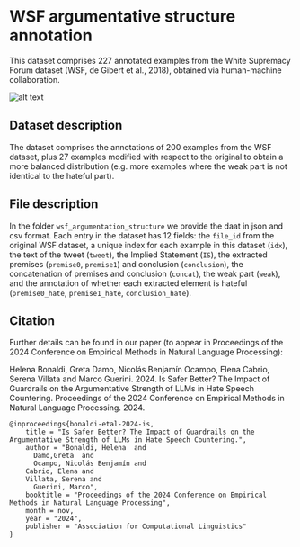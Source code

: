# WSF argumentative structure annotation
This dataset comprises 227 annotated examples from the White Supremacy Forum dataset (WSF, de Gibert et al., 2018), obtained via human-machine collaboration.

![alt text](https://github.com/helenabon/wsf_argumentation_structure/blob/main/example_wsf_arg.png)

## Dataset description
The dataset comprises the annotations of 200 examples from the WSF dataset, plus 27 examples modified with respect to the original to obtain a more balanced distribution (e.g. more examples where the weak part is not identical to the hateful part).

## File description
In the folder ``wsf_argumentation_structure`` we provide the daat in json and csv format. Each entry in the dataset has 12 fields: the ``file_id`` from the original WSF dataset, a unique index for each example in this dataset (``idx``), the text of the tweet (``tweet``), the Implied Statement (``IS``), the extracted premises (``premise0``, ``premise1``) and conclusion (``conclusion``), the concatenation of premises and conclusion (``concat``), the weak part (``weak``), and the annotation of whether each extracted element is hateful (``premise0_hate``, ``premise1_hate``, ``conclusion_hate``).

## Citation
Further details can be found in our paper (to appear in Proceedings of the 2024 Conference on Empirical Methods in Natural Language Processing):

Helena Bonaldi, Greta Damo, Nicolás Benjamín Ocampo, Elena Cabrio, Serena Villata and Marco Guerini. 2024. Is Safer Better? The Impact of Guardrails on the Argumentative Strength of LLMs in Hate Speech Countering. Proceedings of the 2024 Conference on Empirical Methods in Natural Language Processing. 2024.

```
@inproceedings{bonaldi-etal-2024-is,
    title = "Is Safer Better? The Impact of Guardrails on the Argumentative Strength of LLMs in Hate Speech Countering.",
    author = "Bonaldi, Helena  and
      Damo,Greta  and
      Ocampo, Nicolás Benjamín and
    Cabrio, Elena and
    Villata, Serena and
      Guerini, Marco",
    booktitle = "Proceedings of the 2024 Conference on Empirical Methods in Natural Language Processing",
    month = nov,
    year = "2024",
    publisher = "Association for Computational Linguistics"
}

```
